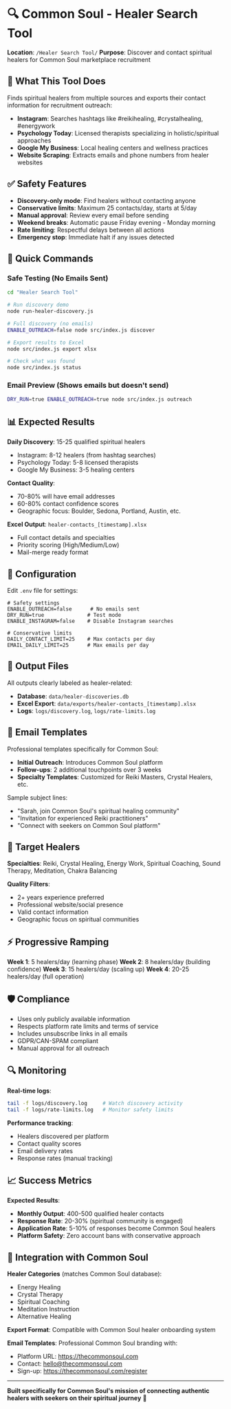 # 🔍 Common Soul - Healer Search Tool

**Location**: `/Healer Search Tool/`
**Purpose**: Discover and contact spiritual healers for Common Soul marketplace recruitment

## 🎯 What This Tool Does

Finds spiritual healers from multiple sources and exports their contact information for recruitment outreach:

- **Instagram**: Searches hashtags like #reikihealing, #crystalhealing, #energywork
- **Psychology Today**: Licensed therapists specializing in holistic/spiritual approaches
- **Google My Business**: Local healing centers and wellness practices
- **Website Scraping**: Extracts emails and phone numbers from healer websites

## ✅ Safety Features

- **Discovery-only mode**: Find healers without contacting anyone
- **Conservative limits**: Maximum 25 contacts/day, starts at 5/day
- **Manual approval**: Review every email before sending
- **Weekend breaks**: Automatic pause Friday evening - Monday morning
- **Rate limiting**: Respectful delays between all actions
- **Emergency stop**: Immediate halt if any issues detected

## 🚀 Quick Commands

### Safe Testing (No Emails Sent)
```bash
cd "Healer Search Tool"

# Run discovery demo
node run-healer-discovery.js

# Full discovery (no emails)
ENABLE_OUTREACH=false node src/index.js discover

# Export results to Excel
node src/index.js export xlsx

# Check what was found
node src/index.js status
```

### Email Preview (Shows emails but doesn't send)
```bash
DRY_RUN=true ENABLE_OUTREACH=true node src/index.js outreach
```

## 📊 Expected Results

**Daily Discovery**: 15-25 qualified spiritual healers
- Instagram: 8-12 healers (from hashtag searches)
- Psychology Today: 5-8 licensed therapists
- Google My Business: 3-5 healing centers

**Contact Quality**:
- 70-80% will have email addresses
- 60-80% contact confidence scores
- Geographic focus: Boulder, Sedona, Portland, Austin, etc.

**Excel Output**: `healer-contacts_[timestamp].xlsx`
- Full contact details and specialties
- Priority scoring (High/Medium/Low)
- Mail-merge ready format

## 🔧 Configuration

Edit `.env` file for settings:

```env
# Safety settings
ENABLE_OUTREACH=false      # No emails sent
DRY_RUN=true              # Test mode
ENABLE_INSTAGRAM=false    # Disable Instagram searches

# Conservative limits
DAILY_CONTACT_LIMIT=25    # Max contacts per day
EMAIL_DAILY_LIMIT=25      # Max emails per day
```

## 📁 Output Files

All outputs clearly labeled as healer-related:

- **Database**: `data/healer-discoveries.db`
- **Excel Export**: `data/exports/healer-contacts_[timestamp].xlsx`
- **Logs**: `logs/discovery.log`, `logs/rate-limits.log`

## 📧 Email Templates

Professional templates specifically for Common Soul:

- **Initial Outreach**: Introduces Common Soul platform
- **Follow-ups**: 2 additional touchpoints over 3 weeks
- **Specialty Templates**: Customized for Reiki Masters, Crystal Healers, etc.

Sample subject lines:
- "Sarah, join Common Soul's spiritual healing community"
- "Invitation for experienced Reiki practitioners"
- "Connect with seekers on Common Soul platform"

## 🎯 Target Healers

**Specialties**: Reiki, Crystal Healing, Energy Work, Spiritual Coaching, Sound Therapy, Meditation, Chakra Balancing

**Quality Filters**:
- 2+ years experience preferred
- Professional website/social presence
- Valid contact information
- Geographic focus on spiritual communities

## ⚡ Progressive Ramping

**Week 1**: 5 healers/day (learning phase)
**Week 2**: 8 healers/day (building confidence)
**Week 3**: 15 healers/day (scaling up)
**Week 4**: 20-25 healers/day (full operation)

## 🛡️ Compliance

- Uses only publicly available information
- Respects platform rate limits and terms of service
- Includes unsubscribe links in all emails
- GDPR/CAN-SPAM compliant
- Manual approval for all outreach

## 🔍 Monitoring

**Real-time logs**:
```bash
tail -f logs/discovery.log     # Watch discovery activity
tail -f logs/rate-limits.log   # Monitor safety limits
```

**Performance tracking**:
- Healers discovered per platform
- Contact quality scores
- Email delivery rates
- Response rates (manual tracking)

## 📈 Success Metrics

**Expected Results**:
- **Monthly Output**: 400-500 qualified healer contacts
- **Response Rate**: 20-30% (spiritual community is engaged)
- **Application Rate**: 5-10% of responses become Common Soul healers
- **Platform Safety**: Zero account bans with conservative approach

## 🤝 Integration with Common Soul

**Healer Categories** (matches Common Soul database):
- Energy Healing
- Crystal Therapy
- Spiritual Coaching
- Meditation Instruction
- Alternative Healing

**Export Format**: Compatible with Common Soul healer onboarding system

**Email Templates**: Professional Common Soul branding with:
- Platform URL: https://thecommonsoul.com
- Contact: hello@thecommonsoul.com
- Sign-up: https://thecommonsoul.com/register

---

**Built specifically for Common Soul's mission of connecting authentic healers with seekers on their spiritual journey** 🌟